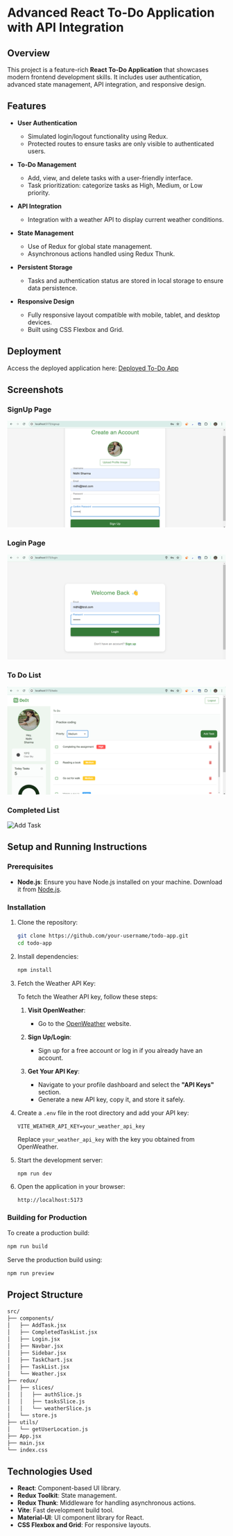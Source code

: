 # Advanced React To-Do Application with API Integration

## Overview

This project is a feature-rich **React To-Do Application** that showcases modern frontend development skills. It includes user authentication, advanced state management, API integration, and responsive design.

## Features

- **User Authentication**

  - Simulated login/logout functionality using Redux.
  - Protected routes to ensure tasks are only visible to authenticated users.

- **To-Do Management**

  - Add, view, and delete tasks with a user-friendly interface.
  - Task prioritization: categorize tasks as High, Medium, or Low priority.

- **API Integration**

  - Integration with a weather API to display current weather conditions.

- **State Management**

  - Use of Redux for global state management.
  - Asynchronous actions handled using Redux Thunk.

- **Persistent Storage**

  - Tasks and authentication status are stored in local storage to ensure data persistence.

- **Responsive Design**
  - Fully responsive layout compatible with mobile, tablet, and desktop devices.
  - Built using CSS Flexbox and Grid.

## Deployment

Access the deployed application here: [Deployed To-Do App](YOUR_DEPLOYED_LINK)

## Screenshots

### SignUp Page

![SignUp Page](assets/signup.png)

### Login Page

![Login Page](assets/login.png)

### To Do List

![Todo List](assets/todo-list.png)

### Completed List

![Add Task](assets/completed-task.png)

## Setup and Running Instructions

### Prerequisites

- **Node.js**: Ensure you have Node.js installed on your machine. Download it from [Node.js](https://nodejs.org/).

### Installation

1. Clone the repository:

   ```bash
   git clone https://github.com/your-username/todo-app.git
   cd todo-app
   ```

2. Install dependencies:

   ```bash
   npm install
   ```

3. Fetch the Weather API Key:

   To fetch the Weather API key, follow these steps:

   1. **Visit OpenWeather**:

      - Go to the [OpenWeather](https://openweathermap.org/) website.

   2. **Sign Up/Login**:

      - Sign up for a free account or log in if you already have an account.

   3. **Get Your API Key**:
      - Navigate to your profile dashboard and select the **"API Keys"** section.
      - Generate a new API key, copy it, and store it safely.

4. Create a `.env` file in the root directory and add your API key:

   ```env
   VITE_WEATHER_API_KEY=your_weather_api_key
   ```

   Replace `your_weather_api_key` with the key you obtained from OpenWeather.

5. Start the development server:

   ```bash
   npm run dev
   ```

6. Open the application in your browser:
   ```
   http://localhost:5173
   ```

### Building for Production

To create a production build:

```bash
npm run build
```

Serve the production build using:

```bash
npm run preview
```

## Project Structure

```
src/
├── components/
│   ├── AddTask.jsx
│   ├── CompletedTaskList.jsx
│   ├── Login.jsx
│   ├── Navbar.jsx
│   ├── Sidebar.jsx
│   ├── TaskChart.jsx
│   ├── TaskList.jsx
│   └── Weather.jsx
├── redux/
│   ├── slices/
│   │   ├── authSlice.js
│   │   ├── tasksSlice.js
│   │   └── weatherSlice.js
│   └── store.js
├── utils/
│   └── getUserLocation.js
├── App.jsx
├── main.jsx
└── index.css
```

## Technologies Used

- **React**: Component-based UI library.
- **Redux Toolkit**: State management.
- **Redux Thunk**: Middleware for handling asynchronous actions.
- **Vite**: Fast development build tool.
- **Material-UI**: UI component library for React.
- **CSS Flexbox and Grid**: For responsive layouts.
